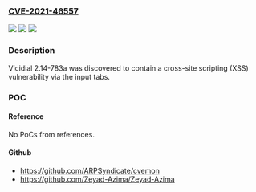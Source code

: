 ### [CVE-2021-46557](https://cve.mitre.org/cgi-bin/cvename.cgi?name=CVE-2021-46557)
![](https://img.shields.io/static/v1?label=Product&message=n%2Fa&color=blue)
![](https://img.shields.io/static/v1?label=Version&message=n%2Fa&color=blue)
![](https://img.shields.io/static/v1?label=Vulnerability&message=n%2Fa&color=brighgreen)

### Description

Vicidial 2.14-783a was discovered to contain a cross-site scripting (XSS) vulnerability via the input tabs.

### POC

#### Reference
No PoCs from references.

#### Github
- https://github.com/ARPSyndicate/cvemon
- https://github.com/Zeyad-Azima/Zeyad-Azima

